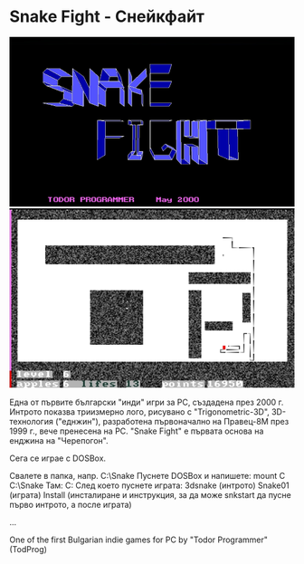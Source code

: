 # Snake Fight - Снейкфайт

<img src="https://github.com/Twenkid/Snake-Fight/blob/main/snake3D.png">
<img src="https://github.com/Twenkid/Snake-Fight/blob/main/snake-tp.png">

Една от първите български "инди" игри за PC, създадена през 2000 г. Интрото показва триизмерно лого, рисувано с "Trigonometric-3D", 3D-технология ("еднжин"), разработена първоначално на Правец-8М през 1999 г., вече пренесена на PC. "Snake Fight" е първата основа на енджина на "Черепогон".


Сега се играе с DOSBox.

Свалете в папка, напр. C:\Snake
Пуснете DOSBox и напишете: mount C C:\Snake
Там: C:
След което пуснете играта:
3dsnake (интрото)
Snake01 (играта)
Install (инсталиране и инструкция, за да може snkstart да пусне първо интрото, а после играта)

...

One of the first Bulgarian indie games for PC by "Todor Programmer" (TodProg)
